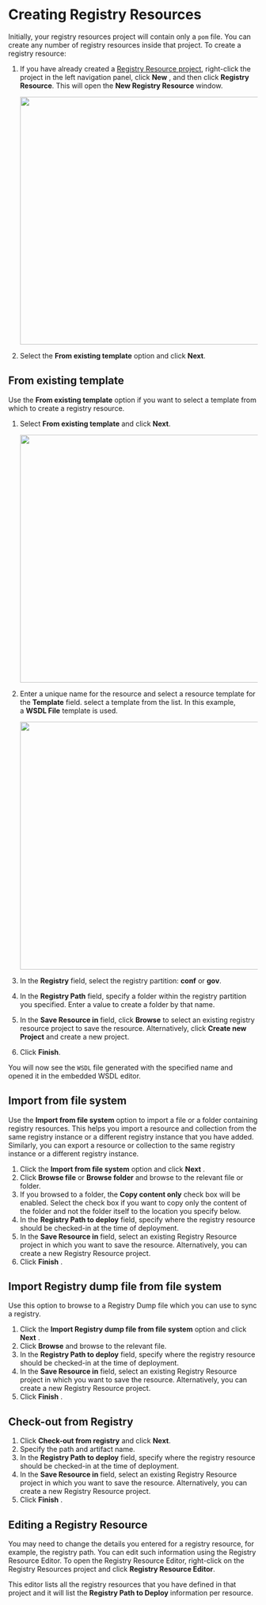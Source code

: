# Creating Registry Resources

Initially, your registry resources project will contain only a `pom` file. You can create any number of registry resources inside that project. To create a registry resource:

1.  If you have already created a [Registry Resource project](../../creating-projects/#registry-resource-project), right-click the project in the left navigation panel, click **New** , and then click **Registry Resource**. This will open the **New Registry Resource** window.

    <img src="../../../assets/img/create_artifacts/registry_resources/select-resource.png" width="500">

2.  Select the **From existing template** option and click **Next**.

## From existing template

Use the **From existing template** option if you want to select a template from which to create a registry resource.

1.  Select **From existing template** and click **Next**.

    <img src="../../../assets/img/create_artifacts/new_resource/new-resource-wizard-1.png" width="500">

2.  Enter a unique name for the resource and select a resource template for the **Template** field. select a template from the list. In this example, a **WSDL File** template is used.

    <img src="../../../assets/img/create_artifacts/new_resource/new-resource-wizard-2.png" width="500">

3.  In the **Registry** field, select the registry partition: **conf** or **gov**.
4.  In the **Registry Path** field, specify a folder within the registry partition you specified. Enter a value to create a folder by that name.
5.  In the **Save Resource in** field, click **Browse** to select an existing registry resource project to save the resource. Alternatively, click **Create new Project** and create a new project.       
6.  Click **Finish**.

You will now see the `WSDL` file generated with the specified name and opened it in the embedded WSDL editor.

## Import from file system

Use the **Import from file system** option to import a file or a folder
containing registry resources. This helps you import a resource and
collection from the same registry instance or a different registry
instance that you have added. Similarly, you can export a resource or
collection to the same registry instance or a different registry
instance.

1.  Click the **Import from file system** option and click **Next** .
2.  Click **Browse file** or **Browse folder** and browse to the
    relevant file or folder.
3.  If you browsed to a folder, the **Copy content only** check box will
    be enabled. Select the check box if you want to copy only the
    content of the folder and not the folder itself to the location you
    specify below.
4.  In the **Registry Path to deploy** field, specify where the registry
    resource should be checked-in at the time of deployment.
5.  In the **Save Resource in** field, select an existing Registry
    Resource project in which you want to save the resource.
    Alternatively, you can create a new Registry Resource project.
6.  Click **Finish** .  

## Import Registry dump file from file system

Use this option to browse to a Registry Dump file which you can use to
sync a registry.

1.  Click the **Import Registry dump file from file system** option and
    click **Next** .
2.  Click **Browse** and browse to the relevant file.
3.  In the **Registry Path to deploy** field, specify where the registry
    resource should be checked-in at the time of deployment.
4.  In the **Save Resource in** field, select an existing Registry
    Resource project in which you want to save the resource.
    Alternatively, you can create a new Registry Resource project.
5.  Click **Finish** .  

## Check-out from Registry

1.  Click **Check-out from registry** and click **Next**.
2.  Specify the path and artifact name.
3.  In the **Registry Path to deploy** field, specify where the registry
    resource should be checked-in at the time of deployment.
4.  In the **Save Resource in** field, select an existing Registry
    Resource project in which you want to save the resource.
    Alternatively, you can create a new Registry Resource project.
5.  Click **Finish** .

## Editing a Registry Resource

You may need to change the details you entered for a registry resource, for example, the registry path. You can edit such information using the Registry Resource Editor. To open the Registry Resource Editor, right-click on the Registry Resources project and click **Registry Resource Editor**.

This editor lists all the registry resources that you have defined in that project and it will list the **Registry Path to Deploy**
information per resource.
